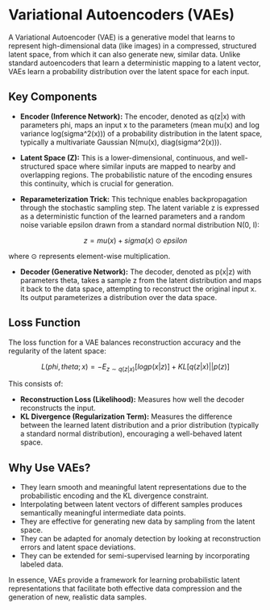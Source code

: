 
# Variational Autoencoders (VAEs)

A Variational Autoencoder (VAE) is a generative model that learns to represent high-dimensional data (like images) in a compressed, structured latent space, from which it can also generate new, similar data. Unlike standard autoencoders that learn a deterministic mapping to a latent vector, VAEs learn a probability distribution over the latent space for each input.

## Key Components

* **Encoder (Inference Network):** The encoder, denoted as q(z|x) with parameters phi, maps an input x to the parameters (mean mu(x) and log variance log(sigma^2(x))) of a probability distribution in the latent space, typically a multivariate Gaussian N(mu(x), diag(sigma^2(x))).

* **Latent Space (Z):** This is a lower-dimensional, continuous, and well-structured space where similar inputs are mapped to nearby and overlapping regions. The probabilistic nature of the encoding ensures this continuity, which is crucial for generation.

* **Reparameterization Trick:** This technique enables backpropagation through the stochastic sampling step. The latent variable z is expressed as a deterministic function of the learned parameters and a random noise variable epsilon drawn from a standard normal distribution N(0, I):

$$ z = mu(x) + sigma(x) \odot epsilon $$

where $\odot$ represents element-wise multiplication.

* **Decoder (Generative Network):** The decoder, denoted as p(x|z) with parameters theta, takes a sample z from the latent distribution and maps it back to the data space, attempting to reconstruct the original input x. Its output parameterizes a distribution over the data space.

## Loss Function

The loss function for a VAE balances reconstruction accuracy and the regularity of the latent space:

$$ L(phi, theta; x) = - E_{z \sim q(z|x)} [log p(x|z)] + KL[q(z|x) || p(z)] $$

This consists of:

* **Reconstruction Loss (Likelihood):** Measures how well the decoder reconstructs the input.
* **KL Divergence (Regularization Term):** Measures the difference between the learned latent distribution and a prior distribution (typically a standard normal distribution), encouraging a well-behaved latent space.

## Why Use VAEs?

* They learn smooth and meaningful latent representations due to the probabilistic encoding and the KL divergence constraint.
* Interpolating between latent vectors of different samples produces semantically meaningful intermediate data points.
* They are effective for generating new data by sampling from the latent space.
* They can be adapted for anomaly detection by looking at reconstruction errors and latent space deviations.
* They can be extended for semi-supervised learning by incorporating labeled data.

In essence, VAEs provide a framework for learning probabilistic latent representations that facilitate both effective data compression and the generation of new, realistic data samples.
